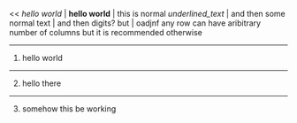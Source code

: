 <<
*hello world* | **hello world** | this is normal
_underlined_text_     | and then some normal text | and then digits?
but | oadjnf 
any row can have aribitrary number of columns but it is recommended otherwise
>>
---

1. hello world
 ---
2. hello there
---
3. somehow this be working